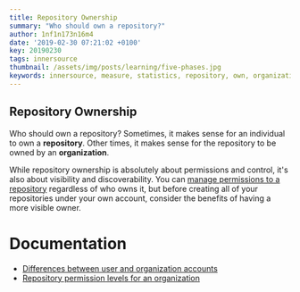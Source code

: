 ```yaml
---
title: Repository Ownership
summary: "Who should own a repository?"
author: 1nf1n173n16m4
date: '2019-02-30 07:21:02 +0100'
key: 20190230
tags: innersource
thumbnail: /assets/img/posts/learning/five-phases.jpg
keywords: innersource, measure, statistics, repository, own, organization, control
---
```


## Repository Ownership

Who should own a repository? Sometimes, it makes sense for an individual to own a **repository**. Other times, it makes sense for the repository to be owned by an **organization**.

While repository ownership is absolutely about permissions and control, it's also about visibility and discoverability. You can [manage permissions to a repository](https://help.github.com/en/articles/managing-access-to-your-organizations-repositories) regardless of who owns it, but before creating all of your repositories under your own account, consider the benefits of having a more visible owner.

# Documentation

- [Differences between user and organization accounts](https://help.github.com/en/articles/differences-between-user-and-organization-accounts)
- [Repository permission levels for an organization](https://help.github.com/en/articles/repository-permission-levels-for-an-organization)

